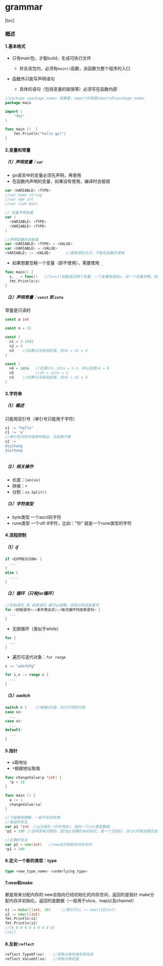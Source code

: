 # grammar

[toc]

### 概述

#### 1.基本格式

* 只有main包，才能build，生成可执行文件
  * 并且该包内，必须有`main()`函数，该函数为整个程序的入口

* 函数外只能写声明语句
  * 具体的语句（包括变量的赋值等）必须写在函数内部
```go
//package <package_name> 很重要，import时就是import的<package_name>
package main

import (
	"fmt"
)

func main ()  {
	fmt.Println("hello go!")
}
```

#### 2.变量和常量

##### （1）声明变量：`var`
* go语言中的变量必须先声明，再使用
* 在函数内声明的变量，如果没有使用，编译时会报错
```go
var <VARIABLE> <TYPE>
//var name string
//var age int
//var isok bool

// 批量声明变量
var (
  <VARIABLE> <TYPE>
  <VARIABLE> <TYPE>
)

//声明变量并且赋值
var <VARIABLE> <TYPE> = <VALUE>
var <VARIABLE> = <VALUE>
<VARIABLE> := <VALUE>       //最常用的方式，不能在函数外使用
```

* 如果想要忽略一个变量（即不使用），需要使用 `_`
```go
func main() {
  x, _ = func()   //func()函数返回两个变量，一个变量赋值给x，另一个变量忽略，如果不忽略的话，就必须在这个函数内使用该变量
  fmt.Println(x)
}
```


##### （2）声明常量：`const` 和 `iota`
常量是只读的
```go
const a int

const n = 11

const (
  n1 = 3.1415
  n2 = 4
  n3    //如果n3没有指定值，则n3 = n2 = 4
)

const (
  n4 = iota   //在第n行，iota = n-1，所以这里n4 = 0
  n5          //n5 = iota = 1
  n3    //如果n3没有指定值，则n3 = n2 = 4
)
```

#### 3.字符串

##### （1）概述
只能用双引号（单引号只能用于字符）
```go
s1 := "hello"
c1 := 'a'
//单引号内的内容原样输出，包括换行等
s2 := `
diyihang
dierhang
`
```

##### （2）相关操作
* 长度：`len(xx)`
* 拼接：`+`
* 分割：`xx.Split()`

##### （3）字符类型
* byte类型
一个ascii码字符
* rune类型
一个utf-8字符，比如："你" 就是一个rune类型的字符


#### 4.流程控制

##### （1）if
```go
if <EXPRESSION> {
  ...
}
else {
  ....
}
```

##### （2）循环（只有for循环）
```go
//初始语句 和 结束语句 都可以省略，但是分号还是要写
for <初始语句>;<条件表达式>;<每次循环的结束语句> {
  ...
}
```

* 无限循环（类似于while）
```go
for {
  ...
}
```

* 遍历可迭代对象：`for range`
```go
s := "adsfdfg"

for i,v := range s {
  ...
}
```

##### （3）switch
```go
switch n {    //根据n的值，执行不同的内容
case xx:
  ...
case xx:
  ...
default:
  ...
}
```

#### 5.指针
* `&`取地址
* `*`根据地址取值
```go
func changeValue(p *int) {
  *p = 10
}

func main () {
  a := 1
  changeValue(&a)
}
```
```go
//下面帮助理解，一般不会这样用
//错误的写法
var p1 *int  //p为指针（内存地址），指向一个int类型数据
*p1 = 100 //这样是有问题的，因为p1创建时未初始化，是一个空指针，当*p1时就会报空指针错误

//正确的写法
var p1 = new(int)   //new会开辟新的内存空间
*p1 = 100
```

#### 6.定义一个新的类型：type
```go
type <new_type_name> <underlying_type>
```

#### 7.new和make
都是用来分配内存的
new会指向已经初始化的内存空间，返回的是指针
make分配内存并初始化，返回的是数据（一般用于slice、map以及channel）

```go
s1 := make([]int, 10)     //等价于s1 := new([10]int)
s2 := new([]int)
fmt.Println(s1)
fmt.Println(s2)
//[0 0 0 0 0 0 0 0 0 0]
//&[]
```

#### 8.反射:`reflect`
```go
reflect.TypeOf(xx)    //获取对象的类型等信息
reflect.ValueOf(xx)   //获取对象的值
```
